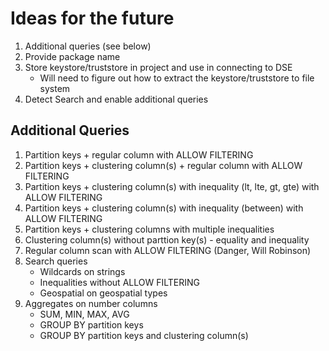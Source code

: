 # Ideas for the future
1. Additional queries (see below)
2. Provide package name
3. Store keystore/truststore in project and use in connecting to DSE
    * Will need to figure out how to extract the keystore/truststore to file system
4. Detect Search and enable additional queries


## Additional Queries
1. Partition keys + regular column with ALLOW FILTERING
2. Partition keys + clustering column(s) + regular column with ALLOW FILTERING
3. Partition keys + clustering column(s) with inequality (lt, lte, gt, gte) with ALLOW FILTERING
4. Partition keys + clustering column(s) with inequality (between) with ALLOW FILTERING
5. Partition keys + clustering columns with multiple inequalities
6. Clustering column(s) without parttion key(s) - equality and inequality
7. Regular column scan with ALLOW FILTERING (Danger, Will Robinson)
8. Search queries
    * Wildcards on strings
    * Inequalities without ALLOW FILTERING
    * Geospatial on geospatial types
9. Aggregates on number columns
    * SUM, MIN, MAX, AVG
    * GROUP BY partition keys
    * GROUP BY partition keys and clustering column(s)
